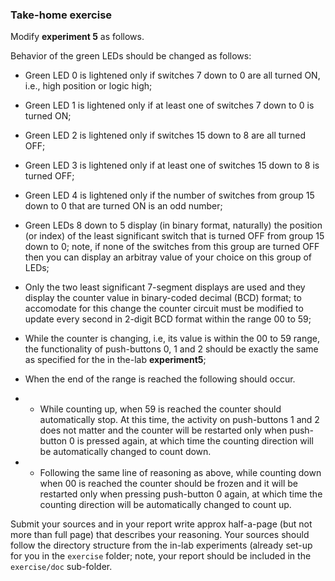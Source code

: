 ### Take-home exercise

Modify **experiment 5** as follows.

Behavior of the green LEDs should be changed as follows:

- Green LED 0 is lightened only if switches 7 down to 0 are all turned ON, i.e., high position or logic high;
- Green LED 1 is lightened only if at least one of switches 7 down to 0 is turned ON;
- Green LED 2 is lightened only if switches 15 down to 8 are all turned OFF;
- Green LED 3 is lightened only if at least one of switches 15 down to 8 is turned OFF;
- Green LED 4 is lightened only if the number of switches from group 15 down to 0 that are turned ON is an odd number;
- Green LEDs 8 down to 5 display (in binary format, naturally) the position (or index) of the least significant switch that is turned OFF from group 15 down to 0; note, if none of the switches from this group are turned OFF then you can display an arbitray value of your choice on this group of LEDs;

- Only the two least significant 7-segment displays are used and they display the counter value in binary-coded decimal (BCD) format; to accomodate for this change the counter circuit must be modified to update every second in 2-digit BCD format within the range 00 to 59;
- While the counter is changing, i.e, its value is within the 00 to 59 range, the functionality of push-buttons 0, 1 and 2 should be exactly the same as specified for the in the-lab **experiment5**;
- When the end of the range is reached the following should occur. 
- - While counting up, when 59 is reached the counter should automatically stop. At this time, the activity on push-buttons 1 and 2 does not matter and the counter will be restarted only when push-button 0 is pressed again, at which time the counting direction will be automatically changed to count down. 
- - Following the same line of reasoning as above, while counting down when 00 is reached the counter should be frozen and it will be restarted only when pressing push-button 0 again, at which time the counting direction will be automatically changed to count up.

Submit your sources and in your report write approx half-a-page (but not more than full page) that describes your reasoning. Your sources should follow the directory structure from the in-lab experiments (already set-up for you in the `exercise` folder; note, your report should be included in the `exercise/doc` sub-folder.
